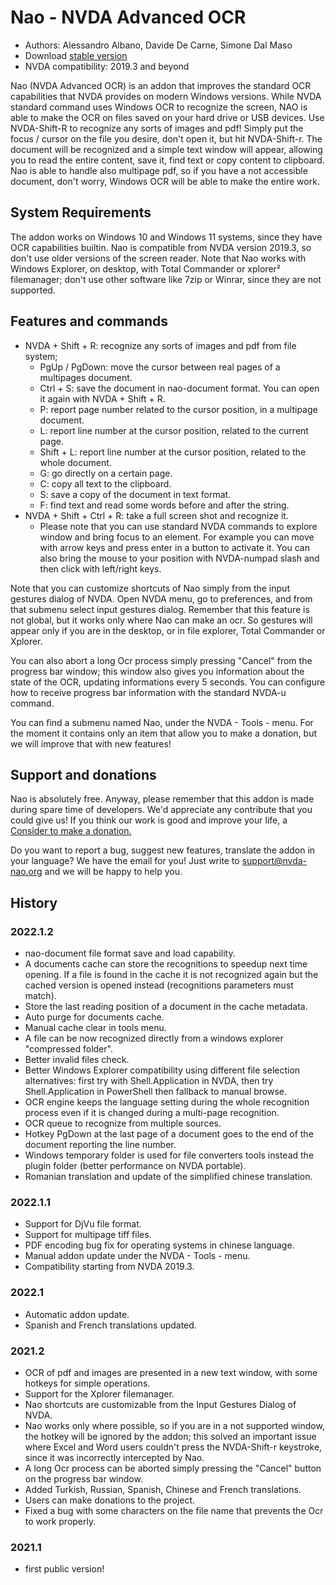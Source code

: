 # Nao - NVDA Advanced OCR

* Authors: Alessandro Albano, Davide De Carne, Simone Dal Maso
* Download [stable version][1]
* NVDA compatibility: 2019.3 and beyond

Nao (NVDA Advanced OCR) is an addon that improves the standard OCR capabilities that NVDA provides on modern Windows versions.
While NVDA standard command uses Windows OCR to recognize the screen, NAO is able to make the OCR on files saved on your hard drive or USB devices. 
Use NVDA-Shift-R to recognize any sorts of images and pdf! 
Simply put the focus / cursor on the file you desire, don't open it, but hit NVDA-Shift-r. 
The document will be recognized and a simple text window will appear, allowing you to read the entire content, save it, find text or copy content to clipboard.
Nao is able to handle also multipage pdf, so if you have a not accessible document, don't worry, Windows OCR will be able to make the entire work.

## System Requirements
The addon works on Windows 10 and Windows 11 systems, since they have OCR capabilities builtin. 
Nao is compatible from NVDA version 2019.3, so don't use older versions of the screen reader.
Note that Nao works with Windows Explorer, on desktop, with Total Commander or xplorer² filemanager; don't use other software like 7zip or Winrar, since they are not supported.

## Features and commands
* NVDA + Shift + R: recognize any sorts of images and pdf from file system;
  * PgUp / PgDown: move the cursor between real pages of a multipages document.
  * Ctrl + S: save the document in nao-document format. You can open it again with NVDA + Shift + R.
  * P: report page number related to the cursor position, in a multipage document.
  * L: report line number at the cursor position, related to the current page.
  * Shift + L: report line number at the cursor position, related to the whole document.
  * G: go directly on a certain page.
  * C: copy all text to the clipboard.
  * S: save a copy of the document in text format.
  * F: find text and read some words before and after the string.
* NVDA + Shift + Ctrl + R: take a full screen shot and recognize it.
  * Please note that you can use standard NVDA commands to explore window and bring focus to an element. For example you can move with arrow keys and press enter in a button to activate it. You can also bring the mouse to your position with NVDA-numpad slash and then click with left/right keys.

Note that you can customize shortcuts of Nao simply from the input gestures dialog of NVDA. Open NVDA menu, go to preferences, and from that submenu select input gestures dialog. Remember that this feature is not global, but it works only where Nao can make an ocr. So gestures will appear only if you are in the desktop, or in file explorer, Total Commander or Xplorer.

You can also abort a long Ocr process simply pressing "Cancel" from the progress bar window; this window also gives you information about the state of the OCR, updating informations every 5 seconds. You can configure how to receive progress bar information with the standard NVDA-u command.

You can find a submenu named Nao, under the NVDA - Tools - menu. For the moment it contains only an item that allow you to make a donation, but we will improve that with new features!

## Support and donations
Nao is absolutely free. Anyway, please remember that this addon is made during spare time of developers. 
We'd appreciate any contribute that you could give us!
If you think our work is good and improve your life, a <a href="https://nvda-nao.org/donate">Consider to make a donation.</a>

Do you want to report a bug, suggest new features, translate the addon in your language? We have the email for you! Just write to support@nvda-nao.org and we will be happy to help you.

## History
### 2022.1.2
* nao-document file format save and load capability.
* A documents cache can store the recognitions to speedup next time opening. If a file is found in the cache it is not recognized again but the cached version is opened instead (recognitions parameters must match).
* Store the last reading position of a document in the cache metadata.
* Auto purge for documents cache.
* Manual cache clear in tools menu.
* A file can be now recognized directly from a windows explorer "compressed folder".
* Better invalid files check.
* Better Windows Explorer compatibility using different file selection alternatives: first try with Shell.Application in NVDA, then try Shell.Application in PowerShell then fallback to manual browse.
* OCR engine keeps the language setting during the whole recognition process even if it is changed during a multi-page recognition.
* OCR queue to recognize from multiple sources.
* Hotkey PgDown at the last page of a document goes to the end of the document reporting the line number.
* Windows temporary folder is used for file converters tools instead the plugin folder (better performance on NVDA portable).
* Romanian translation and update of the simplified chinese translation.
### 2022.1.1
* Support for DjVu file format.
* Support for multipage tiff files.
* PDF encoding bug fix for operating systems in chinese language.
* Manual addon update under the NVDA - Tools - menu.
* Compatibility starting from NVDA 2019.3.
### 2022.1
* Automatic addon update.
* Spanish and French translations updated.
### 2021.2
* OCR of pdf and images are presented in a new text window, with some hotkeys for simple operations.
* Support for the Xplorer filemanager.
* Nao shortcuts are customizable from the Input Gestures Dialog of NVDA.
* Nao works only where possible, so if you are in a not supported window, the hotkey will be ignored by the addon; this solved an important issue where Excel and Word users couldn't press the NVDA-Shift-r keystroke, since it was incorrectly intercepted by Nao.
* A long Ocr process can be aborted simply pressing the "Cancel" button on the progress bar window.
* Added Turkish, Russian, Spanish, Chinese and French translations.
* Users can make donations to the project.
* Fixed a bug with some characters on the file name that prevents the Ocr to work properly.
### 2021.1
* first public version! 


[1]: https://nvda-nao.org/download
